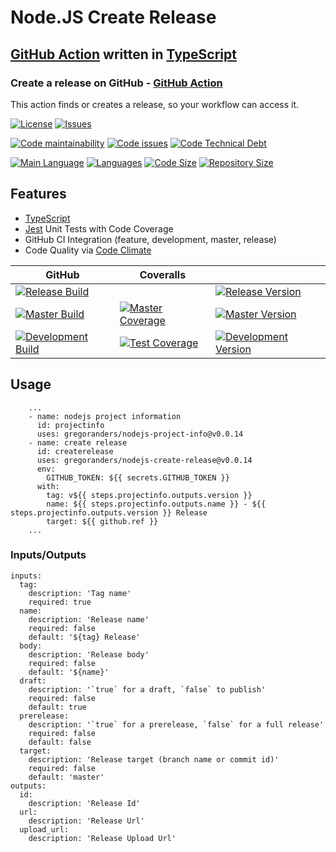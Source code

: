 # Node.JS Create Release

## [GitHub Action][github-actions-url] written in [TypeScript][typescript-url]

### Create a release on GitHub - [GitHub Action][github-actions-url]

This action finds or creates a release, so your workflow can access it.

[![License][license-image]][license-url]
[![Issues][issues-image]][issues-url]

[![Code maintainability][code-maintainability-image]][code-maintainability-url]
[![Code issues][code-issues-image]][code-issues-url]
[![Code Technical Debt][code-tech-debt-image]][code-tech-debt-url]

[![Main Language][language-image]][code-metric-url]
[![Languages][languages-image]][code-metric-url]
[![Code Size][code-size-image]][code-metric-url]
[![Repository Size][repo-size-image]][code-metric-url]

## Features

- [TypeScript][typescript-url]
- [Jest][jest-url] Unit Tests with Code Coverage
- GitHub CI Integration (feature, development, master, release)
- Code Quality via [Code Climate](./docs/codeclimate.md)

<!-- lint disable maximum-line-length -->
| GitHub                                                           | Coveralls                                                                  |                                                                              |
| ---------------------------------------------------------------- | -------------------------------------------------------------------------- | ---------------------------------------------------------------------------- |
| [![Release Build][release-build-image]][release-url]             |                                                                            | [![Release Version][release-image]][release-url]                             |
| [![Master Build][master-build-image]][master-url]                | [![Master Coverage][master-coveralls-image]][master-coveralls-url]         | [![Master Version][master-version-image]][master-version-url]                |
| [![Development Build][development-build-image]][development-url] | [![Test Coverage][development-coveralls-image]][development-coveralls-url] | [![Development Version][development-version-image]][development-version-url] |
<!-- lint enable maximum-line-length -->
## Usage

```YML
    ...
    - name: nodejs project information
      id: projectinfo
      uses: gregoranders/nodejs-project-info@v0.0.14
    - name: create release
      id: createrelease
      uses: gregoranders/nodejs-create-release@v0.0.14
      env:
        GITHUB_TOKEN: ${{ secrets.GITHUB_TOKEN }}
      with:
        tag: v${{ steps.projectinfo.outputs.version }}
        name: ${{ steps.projectinfo.outputs.name }} - ${{ steps.projectinfo.outputs.version }} Release
        target: ${{ github.ref }}
    ...
```

### Inputs/Outputs

```YML
inputs:
  tag:
    description: 'Tag name'
    required: true
  name:
    description: 'Release name'
    required: false
    default: '${tag} Release'
  body:
    description: 'Release body'
    required: false
    default: '${name}'
  draft:
    description: '`true` for a draft, `false` to publish'
    required: false
    default: true
  prerelease:
    description: '`true` for a prerelease, `false` for a full release'
    required: false
    default: false
  target:
    description: 'Release target (branch name or commit id)'
    required: false
    default: 'master'
outputs:
  id:
    description: 'Release Id'
  url:
    description: 'Release Url'
  upload_url:
    description: 'Release Upload Url'
```

[release-url]: https://github.com/gregoranders/nodejs-create-release/releases
[master-url]: https://github.com/gregoranders/nodejs-create-release/tree/master
[development-url]: https://github.com/gregoranders/nodejs-create-release/tree/development
[code-metric-url]: https://github.com/gregoranders/nodejs-create-release/search?l=TypeScript
[license-url]: https://github.com/gregoranders/nodejs-create-release/blob/master/LICENSE
[license-image]: https://img.shields.io/github/license/gregoranders/nodejs-create-release.svg
[master-version-url]: https://github.com/gregoranders/nodejs-create-release/blob/master/package.json
[master-version-image]: https://img.shields.io/github/package-json/v/gregoranders/nodejs-create-release/master
[development-version-url]: https://github.com/gregoranders/nodejs-create-release/blob/development/package.json
[development-version-image]: https://img.shields.io/github/package-json/v/gregoranders/nodejs-create-release/development
[issues-url]: https://github.com/gregoranders/nodejs-create-release/issues
[issues-image]: https://img.shields.io/github/issues-raw/gregoranders/nodejs-create-release.svg
[release-image]: https://img.shields.io/github/release/gregoranders/nodejs-create-release
[release-build-image]: https://github.com/gregoranders/nodejs-create-release/workflows/Release%20CI/badge.svg
[master-build-image]: https://github.com/gregoranders/nodejs-create-release/workflows/Master%20CI/badge.svg
[development-build-image]: https://github.com/gregoranders/nodejs-create-release/workflows/Development%20CI/badge.svg
[master-coveralls-url]: https://coveralls.io/github/gregoranders/nodejs-create-release?branch=master
[master-coveralls-image]: https://img.shields.io/coveralls/github/gregoranders/nodejs-create-release/master
[development-coveralls-image]: https://img.shields.io/coveralls/github/gregoranders/nodejs-create-release/development
[development-coveralls-url]: https://coveralls.io/github/gregoranders/nodejs-create-release?branch=development
[code-maintainability-url]: https://codeclimate.com/github/gregoranders/nodejs-create-release/maintainability
[code-maintainability-image]: https://img.shields.io/codeclimate/maintainability/gregoranders/nodejs-create-release
[code-issues-url]: https://codeclimate.com/github/gregoranders/nodejs-create-release/maintainability
[code-issues-image]: https://img.shields.io/codeclimate/issues/gregoranders/nodejs-create-release
[code-tech-debt-url]: https://codeclimate.com/github/gregoranders/nodejs-create-release/maintainability
[code-tech-debt-image]: https://img.shields.io/codeclimate/tech-debt/gregoranders/nodejs-create-release
[language-image]: https://img.shields.io/github/languages/top/gregoranders/nodejs-create-release
[languages-image]: https://img.shields.io/github/languages/count/gregoranders/nodejs-create-release
[code-size-image]: https://img.shields.io/github/languages/code-size/gregoranders/nodejs-create-release
[repo-size-image]: https://img.shields.io/github/repo-size/gregoranders/nodejs-create-release
[typescript-url]: http://www.typescriptlang.org/
[jest-url]: https://jestjs.io/
[github-actions-url]: https://github.com/features/actions
